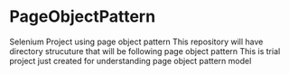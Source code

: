 # PageObjectPattern
Selenium Project using page object pattern
This repository will have directory strucuture that will be following page object pattern 
This is trial project just created for understanding page object pattern model
